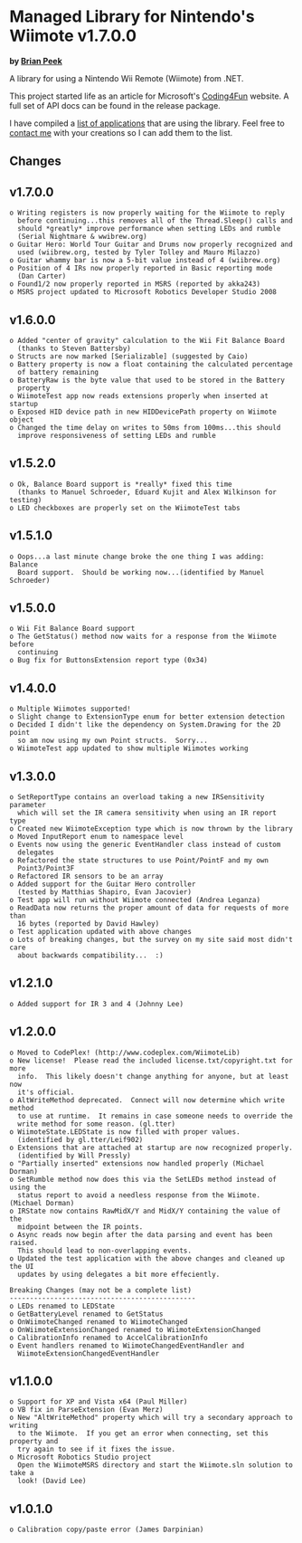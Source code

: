 # Managed Library for Nintendo's Wiimote v1.7.0.0
**by [Brian Peek](http://www.brianpeek.com/)**

A library for using a Nintendo Wii Remote (Wiimote) from .NET.

This project started life as an article for Microsoft's [Coding4Fun](https://channel9.msdn.com/coding4fun/articles/Managed-Library-for-Nintendos-Wiimote) website.  A full set of API docs can be found in the release package.

I have compiled a [list of applications](http://brianpeek.com/blog/pages/net-based-wiimote-applications.aspx) that are using the library.  Feel free to [contact me](http://brianpeek.com/contact) with your creations so I can add them to the list.

## Changes

v1.7.0.0
--------
	o Writing registers is now properly waiting for the Wiimote to reply
	  before continuing...this removes all of the Thread.Sleep() calls and
	  should *greatly* improve performance when setting LEDs and rumble
	  (Serial Nightmare & wwibrew.org)
	o Guitar Hero: World Tour Guitar and Drums now properly recognized and
	  used (wiibrew.org, tested by Tyler Tolley and Mauro Milazzo)
	o Guitar whammy bar is now a 5-bit value instead of 4 (wiibrew.org)
	o Position of 4 IRs now properly reported in Basic reporting mode
	  (Dan Carter)
	o Found1/2 now properly reported in MSRS (reported by akka243)
	o MSRS project updated to Microsoft Robotics Developer Studio 2008

v1.6.0.0
--------
	o Added "center of gravity" calculation to the Wii Fit Balance Board
	  (thanks to Steven Battersby)
	o Structs are now marked [Serializable] (suggested by Caio)
	o Battery property is now a float containing the calculated percentage
	  of battery remaining
	o BatteryRaw is the byte value that used to be stored in the Battery
	  property
	o WiimoteTest app now reads extensions properly when inserted at startup
	o Exposed HID device path in new HIDDevicePath property on Wiimote object
	o Changed the time delay on writes to 50ms from 100ms...this should
	  improve responsiveness of setting LEDs and rumble

v1.5.2.0
--------
	o Ok, Balance Board support is *really* fixed this time
	  (thanks to Manuel Schroeder, Eduard Kujit and Alex Wilkinson for testing)
	o LED checkboxes are properly set on the WiimoteTest tabs

v1.5.1.0
--------
	o Oops...a last minute change broke the one thing I was adding:  Balance
	  Board support.  Should be working now...(identified by Manuel Schroeder)

v1.5.0.0
--------
	o Wii Fit Balance Board support
	o The GetStatus() method now waits for a response from the Wiimote before
	  continuing
	o Bug fix for ButtonsExtension report type (0x34)

v1.4.0.0
--------
	o Multiple Wiimotes supported!
	o Slight change to ExtensionType enum for better extension detection
	o Decided I didn't like the dependency on System.Drawing for the 2D point
      so am now using my own Point structs.  Sorry...
	o WiimoteTest app updated to show multiple Wiimotes working

v1.3.0.0
--------
	o SetReportType contains an overload taking a new IRSensitivity parameter
	  which will set the IR camera sensitivity when using an IR report type
	o Created new WiimoteException type which is now thrown by the library
	o Moved InputReport enum to namespace level
	o Events now using the generic EventHandler class instead of custom
	  delegates
	o Refactored the state structures to use Point/PointF and my own
	  Point3/Point3F
	o Refactored IR sensors to be an array
	o Added support for the Guitar Hero controller
	  (tested by Matthias Shapiro, Evan Jacovier)
	o Test app will run without Wiimote connected (Andrea Leganza)
	o ReadData now returns the proper amount of data for requests of more than
	  16 bytes (reported by David Hawley)
	o Test application updated with above changes
	o Lots of breaking changes, but the survey on my site said most didn't care
	  about backwards compatibility...  :)

v1.2.1.0
--------
	o Added support for IR 3 and 4 (Johnny Lee)

v1.2.0.0
--------
	o Moved to CodePlex! (http://www.codeplex.com/WiimoteLib)
	o New license!  Please read the included license.txt/copyright.txt for more
	  info.  This likely doesn't change anything for anyone, but at least now
	  it's official.
	o AltWriteMethod deprecated.  Connect will now determine which write method
	  to use at runtime.  It remains in case someone needs to override the
	  write method for some reason. (gl.tter)
	o WiimoteState.LEDState is now filled with proper values.
	  (identified by gl.tter/Leif902)
	o Extensions that are attached at startup are now recognized properly.
	  (identified by Will Pressly)
	o "Partially inserted" extensions now handled properly (Michael Dorman)
	o SetRumble method now does this via the SetLEDs method instead of using the
	  status report to avoid a needless response from the Wiimote. (Michael Dorman)
	o IRState now contains RawMidX/Y and MidX/Y containing the value of the
	  midpoint between the IR points.
	o Async reads now begin after the data parsing and event has been raised.
	  This should lead to non-overlapping events.
	o Updated the test application with the above changes and cleaned up the UI
	  updates by using delegates a bit more effeciently.

	Breaking Changes (may not be a complete list)
	----------------------------------------------
	o LEDs renamed to LEDState
	o GetBatteryLevel renamed to GetStatus
	o OnWiimoteChanged renamed to WiimoteChanged
	o OnWiimoteExtensionChanged renamed to WiimoteExtensionChanged
	o CalibrationInfo renamed to AccelCalibrationInfo
	o Event handlers renamed to WiimoteChangedEventHandler and
	  WiimoteExtensionChangedEventHandler

v1.1.0.0
--------
	o Support for XP and Vista x64 (Paul Miller)
	o VB fix in ParseExtension (Evan Merz)
	o New "AltWriteMethod" property which will try a secondary approach to writing
	  to the Wiimote.  If you get an error when connecting, set this property and
	  try again to see if it fixes the issue.
	o Microsoft Robotics Studio project
	  Open the WiimoteMSRS directory and start the Wiimote.sln solution to take a
	  look! (David Lee)

v1.0.1.0
--------
	o Calibration copy/paste error (James Darpinian)
